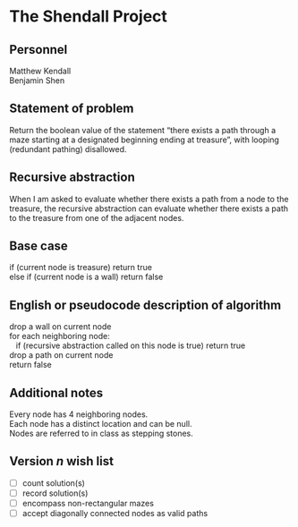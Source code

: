 # The Shendall Project

## Personnel
Matthew Kendall  
Benjamin Shen

## Statement of problem
Return the boolean value of the statement “there exists a path through a maze starting at a designated beginning ending at treasure”, with looping (redundant pathing) disallowed.

## Recursive abstraction
When I am asked to evaluate whether there exists a path from a node to the treasure, the recursive abstraction can evaluate whether there exists a path to the treasure from one of the adjacent nodes.

## Base case
if (current node is treasure) return true  
else if (current node is a wall) return false  

## English or pseudocode description of algorithm
drop a wall on current node  
for each neighboring node:  
&nbsp;&nbsp;
  if (recursive abstraction called on this node is true) return true  
drop a path on current node  
return false  

## Additional notes
Every node has 4 neighboring nodes.  
Each node has a distinct location and can be null.  
Nodes are referred to in class as stepping stones.  

## Version *n* wish list
* [ ] count solution(s)
* [ ] record solution(s)
* [ ] encompass non-rectangular mazes
* [ ] accept diagonally connected nodes as valid paths
